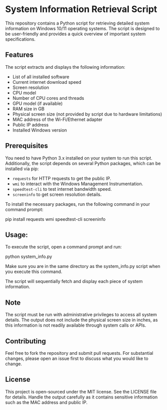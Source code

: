 # System Information Retrieval Script

This repository contains a Python script for retrieving detailed system information on Windows 10/11 operating systems. The script is designed to be user-friendly and provides a quick overview of important system specifications.

## Features

The script extracts and displays the following information:
- List of all installed software
- Current internet download speed
- Screen resolution
- CPU model
- Number of CPU cores and threads
- GPU model (if available)
- RAM size in GB
- Physical screen size (not provided by script due to hardware limitations)
- MAC address of the Wi-Fi/Ethernet adapter
- Public IP address
- Installed Windows version

## Prerequisites

You need to have Python 3.x installed on your system to run this script. Additionally, the script depends on several Python packages, which can be installed via pip:

- `requests` for HTTP requests to get the public IP.
- `wmi` to interact with the Windows Management Instrumentation.
- `speedtest-cli` to test internet bandwidth speed.
- `screeninfo` to get screen resolution details.

To install the necessary packages, run the following command in your command prompt:

pip install requests wmi speedtest-cli screeninfo

## Usage:

To execute the script, open a command prompt and run:

python system_info.py

Make sure you are in the same directory as the system_info.py script when you execute this command.

The script will sequentially fetch and display each piece of system information.

## Note

The script must be run with administrative privileges to access all system details.
The output does not include the physical screen size in inches, as this information is not readily available through system calls or APIs.

## Contributing

Feel free to fork the repository and submit pull requests. For substantial changes, please open an issue first to discuss what you would like to change.

## License

This project is open-sourced under the MIT license. See the LICENSE file for details.
Handle the output carefully as it contains sensitive information such as the MAC address and public IP.
